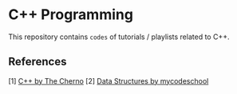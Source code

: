# C++ Programming

This repository contains `codes` of tutorials / playlists related to C++.

## References
[1] [C++ by The Cherno](https://www.youtube.com/watch?v=18c3MTX0PK0&list=PLlrATfBNZ98dudnM48yfGUldqGD0S4FFb&pp=iAQB)
[2] [Data Structures by mycodeschool](https://www.youtube.com/playlist?list=PL2_aWCzGMAwI3W_JlcBbtYTwiQSsOTa6P)
